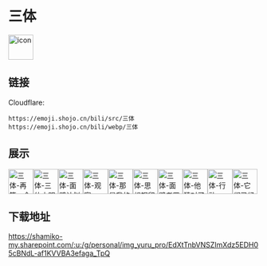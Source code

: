 # 三体
<img src="https://emoji.shojo.cn/bili/src/三体/icon.png" width="50" height="50" alt="icon">

## 链接
Cloudflare:
```
https://emoji.shojo.cn/bili/src/三体
https://emoji.shojo.cn/bili/webp/三体
```
## 展示
<img src="https://emoji.shojo.cn/bili/src/三体/三体-再等一会.png" width="50" height="50" alt="三体-再等一会"><img src="https://emoji.shojo.cn/bili/src/三体/三体-三体文明.png" width="50" height="50" alt="三体-三体文明"><img src="https://emoji.shojo.cn/bili/src/三体/三体-面壁计划开启.png" width="50" height="50" alt="三体-面壁计划开启"><img src="https://emoji.shojo.cn/bili/src/三体/三体-观察.png" width="50" height="50" alt="三体-观察"><img src="https://emoji.shojo.cn/bili/src/三体/三体-那是我的荣幸.png" width="50" height="50" alt="三体-那是我的荣幸"><img src="https://emoji.shojo.cn/bili/src/三体/三体-思想钢印.png" width="50" height="50" alt="三体-思想钢印"><img src="https://emoji.shojo.cn/bili/src/三体/三体-面壁者罗辑.png" width="50" height="50" alt="三体-面壁者罗辑"><img src="https://emoji.shojo.cn/bili/src/三体/三体-他猜对了.png" width="50" height="50" alt="三体-他猜对了"><img src="https://emoji.shojo.cn/bili/src/三体/三体-行动.png" width="50" height="50" alt="三体-行动"><img src="https://emoji.shojo.cn/bili/src/三体/三体-它们已经出发了.png" width="50" height="50" alt="三体-它们已经出发了">

## 下载地址

https://shamiko-my.sharepoint.com/:u:/g/personal/img_yuru_pro/EdXtTnbVNSZImXdz5EDH05cBNdL-af1KVVBA3efaga_TpQ